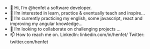 - 👋 Hi, I’m @henfet a software developer.
- 👀 I’m interested in learn, practice & eventually teach and inspire...
- 🌱 I’m currently practicing my english, some javascript, react and improving my angular knowledge...
- 💞️ I’m looking to collaborate on challenging projects ...
- 📫 How to reach me on. LinkedIn: linkedin.com/in/henfet/  Twitter: twitter.com/henfet 

<!---
henfet/henfet is a ✨ special ✨ repository because its `README.md` (this file) appears on your GitHub profile.
You can click the Preview link to take a look at your changes.
--->
